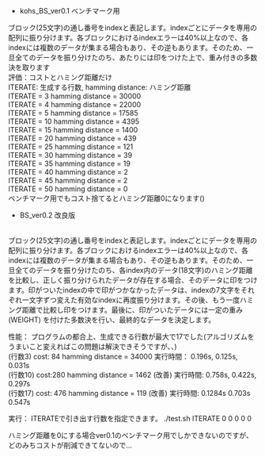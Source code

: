 * kohs_BS_ver0.1 ベンチマーク用

ブロック(25文字)の通し番号をindexと表記します。indexごとにデータを専用の配列に振り分けます。各ブロックにおけるindexエラーは40%以上なので、各indexには複数のデータが集まる場合もあり、その逆もあります。そのため、一旦全てのデータを振り分けたのち、あたりには印をつけた上で、重み付きの多数決を取ります
<br>
評価：コストとハミング距離だけ
<br>
ITERATE: 生成する行数, hamming distance: ハミング距離
<br>
ITERATE = 3  hamming distance = 30000
<br>
ITERATE = 4  hamming distance = 22000
<br>
ITERATE = 5  hamming distance = 17585
<br>
ITERATE = 10 hamming distance = 4395
<br>
ITERATE = 15 hamming distance = 1400
<br>
ITERATE = 20 hamming distance = 439
<br>
ITERATE = 25 hamming distance = 121
<br>
ITERATE = 30 hamming distance = 39
<br>
ITERATE = 35 hamming distance = 19
<br>
ITERATE = 40 hamming distance = 2
<br>
ITERATE = 45 hamming distance = 2
<br>
ITERATE = 50 hamming distance = 0
<br>
ベンチマーク用でもコスト捨てるとハミング距離0になります()


* BS_ver0.2 改良版
<br>
ブロック(25文字)の通し番号をindexと表記します。indexごとにデータを専用の配列に振り分けます。各ブロックにおけるindexエラーは40%以上なので、各indexには複数のデータが集まる場合もあり、その逆もあります。そのため、一旦全てのデータを振り分けたのち、各index内のデータ(18文字)のハミング距離を比較し、正しく振り分けられたデータが存在する場合、そのデータに印をつけます。印がついたindexの中で印がつかなかったデータは、indexの7文字をそれぞれ一文字ずつ変えた有効なindexに再度振り分けます。その後、もう一度ハミング距離で比較し印をつけます。最後に、印がついたデータには一定の重み(WEIGHT)
を付けた多数決を行い、最終的なデータを決定します。

性能：
プログラムの都合上、生成できる行数が最大で17でした(アルゴリズムをうまいこと変えればこの問題は解決できそうですが、、)
<br>
(行数3)  cost: 84   hamming distance = 34000 実行時間： 0.196s, 0.125s, 0.031s
<br>
(行数10) cost:280   hamming distance = 1462 (改善) 実行時間: 0.758s, 0.422s, 0.297s
<br>
(行数17) cost: 476  hamming distance = 119  (改善) 実行時間: 0.1284s 0.703s 0.547s

実行：
ITERATEで引き出す行数を指定できます。  ./test.sh ITERATE 0 0 0 0 0


ハミング距離を0にする場合ver0.1のベンチマーク用でしかできないのですが、どのみちコストが削減できてないので...
